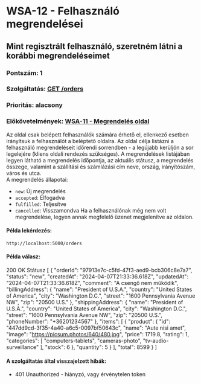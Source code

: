 # WSA-12 - Felhasználó megrendelései

## Mint regisztrált felhasználó, szeretném látni a korábbi megrendeléseimet

### Pontszám: 1
### Szolgáltatás: [GET /orders](http://localhost:5000/api-doc#/Orders/OrderController_getOrders)
### Prioritás: alacsony
### Előkövetelmények: [WSA-11 - Megrendelés oldal](./HPAPI-11.md)

Az oldal csak belépett felhasználók számára érhető el, ellenkező esetben irányítsuk a felhasználót a beléptető oldalra. Az oldal célja listázni a felhasználó megrendeléseit időrendi sorrendben - a legújabb kerüljön a sor legelejére (kliens oldali rendezés szükséges). A megrendelések listájában legyen látható a megrendelés időpontja, az aktuális státusz, a megrendelés összege, valamint a szállítási és számlázási cím neve, ország, irányítószám, város és utca.  
A megrendelés állapotai:
- `new`: Új megrendelés
- `accepted`: Elfogadva
- `fulfilled`: Teljesítve
- `cancelled`: Visszamondva
Ha a felhasználónak még nem volt megrendelése, legyen annak megfelelő üzenet megjelenítve az oldalon.

#### Példa lekérdezés:
`http://localhost:5000/orders`

#### Példa válasz:
200 OK Státusz
[
  {
    "orderId": "97913e7c-c5fd-47f3-aed9-bcb306c8e7a7",
    "status": "new",
    "createdAt": "2024-04-07T21:33:36.618Z",
    "updatedAt": "2024-04-07T21:33:36.618Z",
    "comment": "A csengő nem működik",
    "billingAddress": {
      "name": "President of U.S.A.",
      "country": "United States of America",
      "city": "Washington D.C.",
      "street": "1600 Pennsylvania Avenue NW",
      "zip": "20500 U.S."
    },
    "shippingAddress": {
      "name": "President of U.S.A.",
      "country": "United States of America",
      "city": "Washington D.C.",
      "street": "1600 Pennsylvania Avenue NW",
      "zip": "20500 U.S.",
      "phoneNumber": "+36201234567"
    },
    "items": [
      {
        "product": {
          "id": "447dd9cd-3f35-4a40-a6c5-0097bf50643c",
          "name": "Aute nisi amet",
          "image": "https://picsum.photos/640/480.jpg",
          "price": 1719.8,
          "rating": 1,
          "categories": [
            "computers-tablets",
            "cameras-photo",
            "tv-audio-surveillance"
          ],
          "stock": 6
        },
        "quantity": 5
      }
    ],
    "total": 8599
  }
]

#### A szolgáltatás által visszajelzett hibák:
- 401 Unauthorized - hiányzó, vagy érvénytelen token
